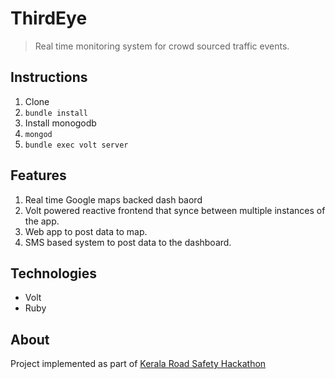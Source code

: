 # ThirdEye

> Real time monitoring system for crowd sourced traffic events.

## Instructions

1. Clone
2. `bundle install`
3. Install monogodb
4. `mongod`
5. `bundle exec volt server`

## Features

1. Real time Google maps backed dash baord
2. Volt powered reactive frontend that synce between multiple instances of the app.
3. Web app to post data to map.
4. SMS based system to post data to the dashboard.

## Technologies

* Volt
* Ruby

## About

Project implemented as part of [Kerala Road Safety Hackathon](http://keralaroadsafetyhack.com/)
